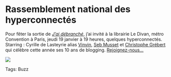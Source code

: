 # Rassemblement national des hyperconnectés

Pour fêter la sortie de [*J’ai débranché*](/jai-debranche/), j’ai invité à la librairie Le Divan, métro Convention à Paris, jeudi 19 janvier à 19 heures, quelques hyperconnectés. Starring : Cyrille de Lasteyrie alias [Vinvin](http://www.vinvin.net/), [Seb Musset](http://sebmusset.blogspot.com/) et [Christophe Grébert](http://www.monputeaux.com/) qui célèbre cette année ses 10 ans de blogging. [Rejoignez-nous...](http://www.facebook.com/events/193875637363586/)

![](https://tcrouzet.com/images_tc/2012/01/ledivan1-450x339.jpg)



Tags: Buzz